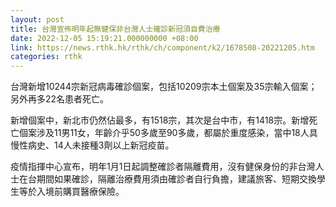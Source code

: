 ```yaml
---
layout: post
title: 台灣宣佈明年起無健保非台灣人士確診新冠須自費治療
date: 2022-12-05 15:19:21.000000000 +08:00
link: https://news.rthk.hk/rthk/ch/component/k2/1678508-20221205.htm
categories: rthk
---
```


台灣新增10244宗新冠病毒確診個案，包括10209宗本土個案及35宗輸入個案；另外再多22名患者死亡。

新增個案中，新北市仍然佔最多，有1518宗，其次是台中市，有1418宗。新增死亡個案涉及11男11女，年齡介乎50多歲至90多歲，都屬於重度感染，當中18人具慢性病史、14人未接種3劑以上新冠疫苗。

疫情指揮中心宣布，明年1月1日起調整確診者隔離費用，沒有健保身份的非台灣人士在台期間如果確診，隔離治療費用須由確診者自行負擔，建議旅客、短期交換學生等於入境前購買醫療保險。
